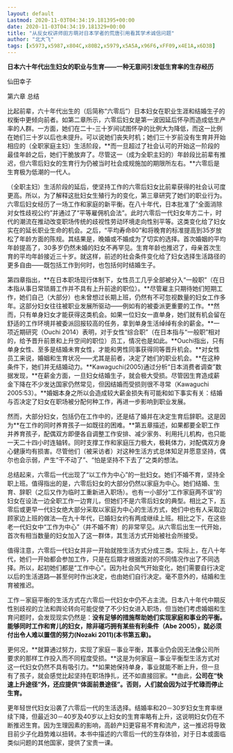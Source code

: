```yaml
---
layout: default
Lastmod: 2020-11-03T04:34:19.181395+00:00
date: 2020-11-03T04:34:19.181329+00:00
title: "从反女权讲师田方萌对日本学者的荒唐引用看其学术诚信问题"
author: "北大飞"
tags: [x5973,x5987,x804C,x80B2,x5979,x5A5A,x96F6,xFF09,x4E1A,x6D3B]
---
```


**日本六十年代出生妇女的职业与生育——一种无意间引发低生育率的生存经历**  

仙田幸子

第六章 总结

比起前辈，六十年代出生的（后简称“六零后”）日本妇女在职业生涯和结婚生子的权衡中更倾向前者。如第二章所示，六零后妇女是第一波因延后怀孕而造成低生产率的人群。一方面，她们在二十-三十岁间试图怀孕的比例大为降低，而这一比例在她们三十岁以后也未提升。可以说她们丧失时机；她们三十岁前没有生育并开始相应的（全职家庭主妇）生活阶段，**而一旦超过了社会认可的开始这一阶段的最佳年龄之后，她们干脆放弃了。尽管这一（成为全职主妇的）年龄段比前辈有推迟，但六零后妇女的生育行为仍被当时社会成规施加的期限所左右。**六零后是生育极为低潮的一代人。

（全职主妇）生活阶段的延后，使坚持工作的六零后妇女比前辈获得的社会认可度更高。所以，为了解释这批妇女生殖行为的变化，第三章研究了她们的职业行为。六零后妇女经历了一场工作和家庭的新平衡。在八十年代，日本批准了“全面消除对女性歧视公约”并通过了“平等雇佣机会法”。此时六零后一代妇女年方二十，时代的潮流在推动改变职场传统的歧视性劳动环境走向性别平等。这类变化给了妇女实在的延长职业生命的机会。之后，“平均寿命80”和将晚育的标准提高到35岁放松了年龄方面的陈规。其结果是，晚婚或不婚成为了切实的选择。首次婚姻的平均年龄提高了，30多岁仍然未婚的妇女不再罕见。生育年龄也推迟了，母亲首次生育的平均年龄接近三十岁。就这样，前述的社会条件变化给了妇女选择生活路径的更多自由——既包括工作到何时，也包括何时结婚生子。

第四章指出，**在日本职场现行体制下，女性员工几乎全部被分入“一般职”（在日本指从事日常琐屑工作并不具有上升前途的职位）。**尽管雇主只期待她们短期工作，她们自己（大部分）也未曾想过长期上班，仍然有不可忽视数量的妇女工作多年。这部分妇女往往被职业发展所驱动——例如有的被委派更重要的工作。**然而，只有单身妇女才能获得这类机会。如果一位妇女一直单身，她们就有机会留在舒适的工作环境并被委派回报较高的任务，拿到单身生活绰绰有余的薪金。**一项近期研究（Ouchi 2014）表明，对于女性“综合职”（在日本指与“一般职”相对的，给予晋升前景和上升空间的职位）员工，情况也是如此。**Ouchi指出，只有单身女性、至多是结婚未育女性，才能和男性同事获得同等晋升机会。**对女性员工来说，婚姻和生育状况——尤其是前者，决定了她们的职业机会。**在这种条件下，她们并无结婚动力。**Kawaguchi(2005)通过分析“日本消费者调查”数据发现，**在薪金方面，一旦妇女结婚生子，就会极大受损。尽管因生育造成薪金下降在不少发达国家仍然常见，但因结婚而受损则很不寻常（Kawaguchi 2005:53）。**婚姻本身之所以会造成较大薪金损失有可能和如下事实有关：结婚与否决定了妇女在职场被分配何种工作，再进一步影响到职业发展。

然而，大部分妇女，包括仍在工作中的，还是结了婚并在决定生育后辞职。这是因为**在工作的同时养育孩子一如既往的困难。**第五章描述，如果都要全职工作并养育孩子，配偶双方即便各自调整工作安排、减少家务、利用托儿机构，也只能一天二十四小时连轴转。同时支撑工作和家庭压力极大，极耗体力，对配偶双方身心健康均有损害。尽管他们（被采访者）对这种生活方式总体知足并愿意坚持，偶尔也会示弱，产生“干不动了”、“怕是坚持不下去了”之类的想法。

总结起来，六零后一代出现了“以工作为中心”的一批妇女。她们不婚不育，坚持全职上班。值得指出的是，六零后妇女的大部分仍然以家庭为中心。她们结婚、生育、辞职（之后又作为临时工重新进入职场）。也有一小部分“工作家庭两不误”的妇女在设法一边全职工作一边育儿，但她们不是六零后妇女的典型。相比之下，五零后或更早一代妇女绝大部分采取以家庭为中心的生活方式，她们中也有人采取边顾家边上班的做法—在九十年代，已婚妇女约有两成继续上班。相比之下，在这些老一代妇女中“工作为中心”（并不婚不育）的非常罕见。从六零后出生一代开始，首次有相当数量的妇女加入了这一群体，其生活方式开始被社会所接受。

值得注意，六零后一代妇女并非一开始就按生活方式分成三类。实际上，在八十年代，她们一开始都会参加工作，只是在后期才根据面对的不同情况作出了不同选择。所以，起初她们都是“工作中心”。因为社会风气开始变化，她们需要自行决定以后的生活道路—甚至何时作出决定，也由她们自行决定。毫不意外的，结婚和生育被推迟。

工作－家庭平衡的生活方式在六零后一代妇女中仍不占主流。日本八十年代中期反性别歧视的立法和舆论转向可能促使了不少妇女进入职场，但当她们考虑婚姻和生育问题时，会发现现实仍然是：**没有足够的措施帮助她们实现家庭和事业的平衡。能够同时工作和育儿的妇女，除非碰巧拥有某些有利条件（Abe 2005），就必须付出令人难以置信的努力(Nozaki 2011)(本书第五章)。**

更何况，**就算通过努力，实现了家庭－事业平衡，其事业仍会因无法像公司所要求的那样工作投入而不同程度受损。**这是为何家庭－事业平衡型生活方式对这一代妇女仍然不具有吸引力。**如果她保持单身，事业就能不断上升，但一旦有了孩子，就会感觉比起坚持在职场挣扎，还不如直接回家。**由此，**公司在“快速上升途径”外，还应提供“体面前景途径”。否则，人们就会因为过于忙碌而停止生育。**

更年轻世代妇女沿袭了六零后一代的生活选择。结婚率和20－30岁妇女生育率继续下降，但最近30－40岁及40岁以上妇女的生育率略有上升，这说明妇女仍在不断推迟生育。因为生理因素的影响，高龄产妇更容易不育和流产，这一推迟将导致目前少子化趋势难以扭转。本书中描述的六零后一代的生存体验，对于日本或面临类似问题的其他国家，提供了宝贵一课。


